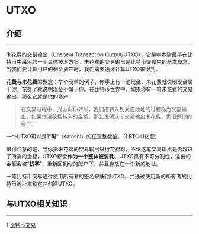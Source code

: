 # UTXO

## 介绍

***

未花费的交易输出（Unspent Transaction Output/UTXO），它是中本聪最早在比特币中采用的一个具体技术方案。未花费的交易输出是比特币交易中的基本概念，当我们要计算用户的剩余资产时，我们需要通过计算UTXO来得到。

**花费与未花费**的概念：举个简单的例子，你手上有一笔现金，未花费就说明现金属于你，花费了就说明现金不属于你。在比特币世界中，如果你有一笔未花费的交易输出，那么它就是你的资产。

> 在交易过程中，对方向你转账，我们把转入到对应地址的过程称为交易输出，如果你没花费转入的金额，那么说明这个交易输出未花费，仍旧是你的资产。

一个UTXO可以是1“**聪**”（satoshi）的任意整数倍。（1 BTC=1亿聪）

值得注意的是，当你把未花费的交易输出进行花费时，不论这笔交易输出是否超过了所需的金额，UTXO都会**作为一个整体被消耗**。UTXO具有不可分割性，溢出的金额会被“**找零**”，重新回到你的账户下，并且存放在一个新的地址。

一笔比特币交易通过使用所有者的签名来解锁UTXO，并通过使用新的所有者的比特币地址来锁定并创建UTXO。

## 与UTXO相关知识

***

1.[比特币交易](比特币交易.md)
